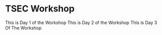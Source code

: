 # TSEC Workshop

This is Day 1 of the Workshop
This is Day 2 of the Workshop
This is Day 3 Of The Workshop
